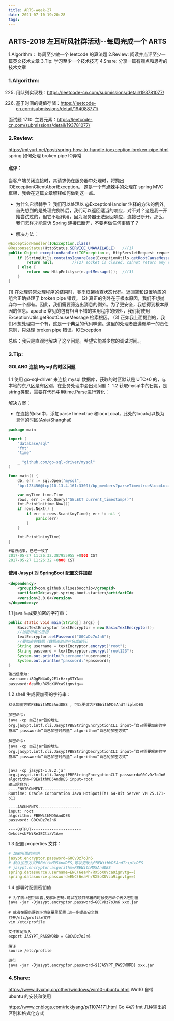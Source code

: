 ```yaml
---
title: ARTS-week-27
date: 2021-07-10 19:20:28
tags:
---
```



## ARTS-2019 左耳听风社群活动--每周完成一个 ARTS
1.Algorithm： 每周至少做一个 leetcode 的算法题
2.Review: 阅读并点评至少一篇英文技术文章
3.Tip: 学习至少一个技术技巧
4.Share: 分享一篇有观点和思考的技术文章

### 1.Algorithm:

225. 用队列实现栈：https://leetcode-cn.com/submissions/detail/193781077/

981. 基于时间的键值存储：https://leetcode-cn.com/submissions/detail/194088771/

面试题 17.10. 主要元素：https://leetcode-cn.com/submissions/detail/193781077/

### 2.Review:

https://mtyurt.net/post/spring-how-to-handle-ioexception-broken-pipe.html
spring 如何处理 broken pipe IO异常

#### 点评：

当客户端关闭连接时，其请求仍在服务器中处理时，将抛出 IOExceptionClientAbortException。 这是一个有点棘手的处理在 spring MVC 框架，我会在这篇文章解释如何做到这一点。

- 为什么它很棘手？
我们可以处理以 @ExceptionHandler 注释的方法的例外。首先想到的是处理完例外后，我们可以返回适当的响应，对不对？这是我一开始尝试过的，但它不起作用，因为服务器无法返回响应，连接已断开。那么，我们怎样才能告诉 Spring 连接已断开，不要再做任何事情了？

- 解决方法：
```java
@ExceptionHandler(IOException.class)
@ResponseStatus(HttpStatus.SERVICE_UNAVAILABLE)   //(1)
public Object exceptionHandler(IOException e, HttpServletRequest request) {
    if (StringUtils.containsIgnoreCase(ExceptionUtils.getRootCauseMessage(e), "Broken pipe")) {   //(2)
        return null;        //(2) socket is closed, cannot return any response    
    } else {
        return new HttpEntity<>(e.getMessage());  //(3)
    }
}
```
(1) 在处理异常处理程序的结果时，春季框架检查状态代码。返回空和设置响应的组合正确处理了 broken pipe 错误。
(2) 真正的例外在于根本原因，我们不想抛弃每一个都有。因此，我们需要筛选出消息的例外。为了更安全，我想得到根本原因的信息。apache 常见的包有相当不错的实用程序的例外，我们将使用  ExceptionUtils.getRootCauseMessage 检索根因。
(3) 正如我上面提到的，我们不想处理每一个有，这是一个典型的代码味道。这里的处理者应遵循单一的责任原则，只处理 broken pipe 错误。IOException

总结：我只是直观地解决了这个问题。希望它能减少您的调试时间。。

### 3.Tip:

#### GOLANG 连接 Mysql 的时区问题

1.1 使用 go-sql-driver 来连接 mysql 数据库，获取的时区默认是 UTC+0 的，与本地的东八区是有区别，在业务处理中会出现问题：
1.2 获取mysql中的日期，是string类型，需要在代码中用time.Parse进行转化：

解决方案：
- 在连接的dsn中，添加parseTime=true 和loc=Local，此处的local可以换为具体的时区(Asia/Shanghai)

```go
package main

import (
    "database/sql"
    "fmt"
    "time"

    _ "github.com/go-sql-driver/mysql"
)

func main() {
    db, err := sql.Open("mysql", 
    "bp:123456@tcp(10.13.4.161:3309)/bp_members?parseTime=true&loc=Local")

    var myTime time.Time
    rows, err := db.Query("SELECT current_timestamp()")
    fmt.Println(time.Now())
    if rows.Next() {
        if err = rows.Scan(&myTime); err != nil {
            panic(err)
        }
    }

    fmt.Println(myTime)
}

#运行结果，已经一致了
2017-05-27 11:26:32.387955955 +0800 CST
2017-05-27 11:26:32 +0800 CST
```


####  使用 Jasypt 对 SpringBoot 配置文件加密

```xml
<dependency>
    <groupId>com.github.ulisesbocchio</groupId>
    <artifactId>jasypt-spring-boot-starter</artifactId>
    <version>2.0.0</version>
</dependency>
```

1.1 java 生成要加密的字符串：

```java
public static void main(String[] args) {
    BasicTextEncryptor textEncryptor = new BasicTextEncryptor();
    //加密所需的密钥
    textEncryptor.setPassword("G0CvDz7oJn6");
    //要加密的数据（数据库的用户名或密码）
    String username = textEncryptor.encrypt("root");
    String password = textEncryptor.encrypt("root123");
    System.out.println("username:"+username);
    System.out.println("password:"+password);
}

输出信息为:
username:i8QgEN4uOy2E1rHzrpSTYA==
password:6eaMh/RX5oXUVca9ignvtg==
```

1.2 shell 生成要加密的字符串：

```shell
默认加密方式PBEWithMD5AndDES , 可以更改为PBEWithMD5AndTripleDES

加密命令:
java -cp 自己jar包的地址 org.jasypt.intf.cli.JasyptPBEStringEncryptionCLI input=“自己需要加密的字符串” password=“自己加密时的盐” algorithm=“自己的加密方式”

解密命令:
java -cp 自己jar包的地址 org.jasypt.intf.cli.JasyptPBEStringDecryptionCLI input=“自己需要解密的字符串” password=“自己加密时的盐” algorithm=“自己的加密方式”


java -cp jasypt-1.9.2.jar org.jasypt.intf.cli.JasyptPBEStringEncryptionCLI password=G0CvDz7oJn6 algorithm=PBEWithMD5AndDES input=root
输出信息为:
----ENVIRONMENT-----------------
Runtime: Oracle Corporation Java HotSpot(TM) 64-Bit Server VM 25.171-b11

----ARGUMENTS-------------------
input: root
algorithm: PBEWithMD5AndDES
password: G0CvDz7oJn6

----OUTPUT----------------------
Gvkoz+sbFWiRe3ECtizV1A==
```

1.3 配置 properties 文件：

```yml
# 加密所需的密钥
jasypt.encryptor.password=G0CvDz7oJn6
# 默认加密方式PBEWithMD5AndDES,可以更改为PBEWithMD5AndTripleDES
# jasypt.encryptor.algorithm=PBEWithMD5AndDES
spring.datasource.username=ENC(6eaMh/RX5oXUVca9ignvtg==)
spring.datasource.password=ENC(6eaMh/RX5oXUVca9ignvtg==)
```

1.4 部署时配置密钥值

```shell
# 为了防止密钥泄露,反解出密码.可以在项目部署的时候使用命令传入密钥值
java -jar -Djasypt.encryptor.password=G0CvDz7oJn6 xxx.jar

# 或者在服务器的环境变量里配置,进一步提高安全性
打开/etc/profile文件
vim /etc/profile

文件末尾插入
export JASYPT_PASSWORD = G0CvDz7oJn6

编译 
source /etc/profile

运行 
java -jar -Djasypt.encryptor.password=${JASYPT_PASSWORD} xxx.jar

```


### 4.Share:

https://www.dyxmq.cn/other/windows/win10-ubuntu.html
Win10 自带 ubuntu 的安装和使用

https://www.cnblogs.com/rickiyang/p/11074171.html
Go 中的 fmt 几种输出的区别和格式化方式
